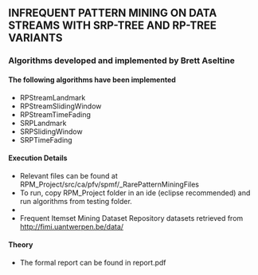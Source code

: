 ## INFREQUENT PATTERN MINING ON DATA STREAMS WITH SRP-TREE AND RP-TREE VARIANTS

### Algorithms developed and implemented by Brett Aseltine
#### The following algorithms have been implemented
* RPStreamLandmark
* RPStreamSlidingWindow
* RPStreamTimeFading
* SRPLandmark
* SRPSlidingWindow
* SRPTimeFading

#### Execution Details
* Relevant files can be found at RPM_Project/src/ca/pfv/spmf/_RarePatternMiningFiles
* To run, copy RPM_Project folder in an ide (eclipse recommended) and run algorithms from testing folder.
* 
* Frequent Itemset Mining Dataset Repository datasets retrieved from http://fimi.uantwerpen.be/data/

#### Theory
* The formal report can be found in report.pdf

